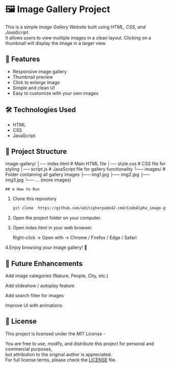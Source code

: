 # 🖼️ Image Gallery Project

This is a simple *Image Gallery Website* built using *HTML, CSS, and JavaScript*.  
It allows users to view multiple images in a clean layout. Clicking on a thumbnail will display the image in a larger view.

## 🚀 Features
- Responsive image gallery
- Thumbnail preview
- Click to enlarge image
- Simple and clean UI
- Easy to customize with your own images

## 🛠️ Technologies Used
- HTML  
- CSS  
- JavaScript  

## 📂 Project Structure
image-gallery/
│── index.html        # Main HTML file
│── style.css         # CSS file for styling
│── script.js         # JavaScript file for gallery functionality
└── images/           # Folder containing all gallery images
    ├── img1.jpg
    ├── img2.jpg
    ├── img3.jpg
    └── ... (more images)

    ## ⚙️ How to Run
1. Clone this repository  
   ```bash
   git clone  https://github.com/aditighorpade42-cmd/CodeAlpha_image-gallery

2. Open the project folder on your computer.
3. Open index.html in your web browser.
   
   Right-click → Open with → Chrome / Firefox / Edge / Safari

4.Enjoy browsing your image gallery! 🎉


## 📌 Future Enhancements

Add image categories (Nature, People, City, etc.)

Add slideshow / autoplay feature

Add search filter for images

Improve UI with animations


## 📜 License
This project is licensed under the *MIT License* - 

You are free to use, modify, and distribute this project for personal and commercial purposes,  
but attribution to the original author is appreciated.  
For full license terms, please check the [LICENSE](LICENSE) file.
